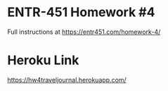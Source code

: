 # ENTR-451 Homework #4

Full instructions at https://entr451.com/homework-4/

# Heroku Link
https://hw4traveljournal.herokuapp.com/
